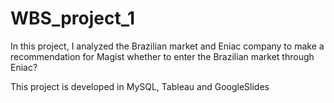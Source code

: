 # WBS_project_1
In this project, I analyzed the Brazilian market and Eniac company to make a recommendation for Magist whether to enter the Brazilian market through Eniac?  

This project is developed in MySQL, Tableau and GoogleSlides
